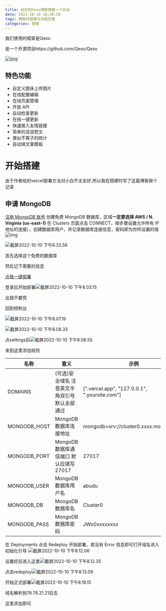```yaml
---
title: 给你的hexo博客搭建一个后台
date: 2022-10-10 18:28:58
tags: 博客的搭建与功能完善
categories: 随笔
---
```


我们使用的框架是Qexo

是一个开源项目https://github.com/Qexo/Qexo

<!--more-->

[![img](../imgs/$%7Bfiilename%7D/159258766-19a1ce22-d34b-4b29-b291-7d70e8942859.png)](https://user-images.githubusercontent.com/51912589/159258766-19a1ce22-d34b-4b29-b291-7d70e8942859.png)

## 

## 特色功能

- 自定义图床上传图片
- 在线配置编辑
- 在线页面管理
- 开放 API
- 自动检查更新
- 在线一键更新
- 快速接入友情链接
- 简单的说说短文
- 类似不算子的统计
- 自动填文章模板

# 开始搭建

由于作者给的vercel部署方法对小白不太友好,所以我在搭建时写了这篇博客做个记录

## 申请 MongoDB

[注册 MongoDB 账号](https://www.mongodb.com/cloud/atlas/register) 创建免费 MongoDB 数据库，区域**一定要选择 AWS / N. Virginia (us-east-1)** 在 Clusters 页面点击 CONNECT，按步骤设置允许所有 IP 地址的连接），创建数据库用户，并记录数据库连接信息，密码即为你所设置的值 ![img](../imgs/$%7Bfiilename%7D/140946317-bafeac24-fe3f-408b-927a-ca9a88168fa8.png)

![截屏2022-10-10 下午6.33.56](../imgs/$%7Bfiilename%7D/%E6%88%AA%E5%B1%8F2022-10-10%20%E4%B8%8B%E5%8D%886.33.56.png)

首先选择这个免费的数据库

然后记下需要的信息

[点我一键部署](https://vercel.com/new/clone?repository-url=https://github.com/am-abudu/Qexo)

登录后开始部署![截屏2022-10-10 下午8.03.15](../imgs/$%7Bfiilename%7D/%E6%88%AA%E5%B1%8F2022-10-10%20%E4%B8%8B%E5%8D%888.03.15.png)

出错不要慌

回到控制台

![截屏2022-10-10 下午8.07.19](../imgs/$%7Bfiilename%7D/%E6%88%AA%E5%B1%8F2022-10-10%20%E4%B8%8B%E5%8D%888.07.19.png)

![截屏2022-10-10 下午8.08.33](../imgs/$%7Bfiilename%7D/%E6%88%AA%E5%B1%8F2022-10-10%20%E4%B8%8B%E5%8D%888.08.33.png)

点settings后![截屏2022-10-10 下午8.08.55](../imgs/$%7Bfiilename%7D/%E6%88%AA%E5%B1%8F2022-10-10%20%E4%B8%8B%E5%8D%888.08.55.png)

来到这里添加规则

| 名称         | 意义                                           | 示例                                          |
| ------------ | ---------------------------------------------- | --------------------------------------------- |
| DOMAINS      | (可选)安全域名 注意英文半角双引号 默认全部通过 | [".vercel.app", "127.0.0.1", ".yoursite.com"] |
| MONGODB_HOST | MongoDB 数据库连接地址                         | mongodb+srv://cluster0.xxxx.mongodb.net       |
| MONGODB_PORT | MongoDB 数据库通信端口 默认应填写 27017        | 27017                                         |
| MONGODB_USER | MongoDB 数据库用户名                           | abudu                                         |
| MONGODB_DB   | MongoDB 数据库名                               | Cluster0                                      |
| MONGODB_PASS | MongoDB 数据库密码                             | JWo0xxxxxxxx                                  |

在 Deployments 点击 Redeploy 开始部署，若没有 Error 信息即可打开域名进入初始化引导 ![截屏2022-10-10 下午8.12.06](../imgs/$%7Bfiilename%7D/%E6%88%AA%E5%B1%8F2022-10-10%20%E4%B8%8B%E5%8D%888.12.06.png)

设置好后进入这里![截屏2022-10-10 下午8.12.35](../imgs/$%7Bfiilename%7D/%E6%88%AA%E5%B1%8F2022-10-10%20%E4%B8%8B%E5%8D%888.12.35.png)

点击redeploy![截屏2022-10-10 下午8.13.09](../imgs/$%7Bfiilename%7D/%E6%88%AA%E5%B1%8F2022-10-10%20%E4%B8%8B%E5%8D%888.13.09.png)

开始正式部署![截屏2022-10-10 下午8.18.15](../imgs/$%7Bfiilename%7D/%E6%88%AA%E5%B1%8F2022-10-10%20%E4%B8%8B%E5%8D%888.18.15.png)

域名解析到76.76.21.21后去

这里添加即可
